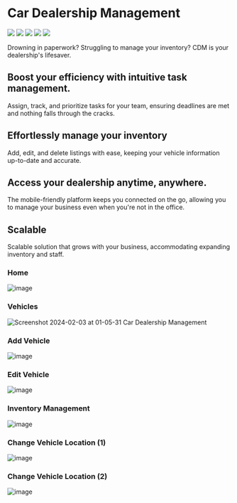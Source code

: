 # Car Dealership Management

<img src="https://img.shields.io/badge/PHP 🐘 -197874"> <img src="https://img.shields.io/badge/Laravel❤️ -197874"> <img src="https://img.shields.io/badge/Livewire⚡ -197874"> <img src="https://img.shields.io/badge/AlpineJS🗻 -197874"> <img src="https://img.shields.io/badge/TailwindCSS💨 -197874">

Drowning in paperwork? Struggling to manage your inventory? CDM is your dealership's lifesaver. 

## Boost your efficiency with intuitive task management.
Assign, track, and prioritize tasks for your team, ensuring deadlines are met and nothing falls through the cracks.

## Effortlessly manage your inventory
Add, edit, and delete listings with ease, keeping your vehicle information up-to-date and accurate.

## Access your dealership anytime, anywhere. 
The mobile-friendly platform keeps you connected on the go, allowing you to manage your business even when you're not in the office.

## Scalable
Scalable solution that grows with your business, accommodating expanding inventory and staff.

<h3>Home</h3>

![image](https://github.com/retr080s/Car-Dealership-Management/assets/84463361/36da8b77-1af1-44d8-a967-48a64e895356)

<h3>Vehicles</h3>

![Screenshot 2024-02-03 at 01-05-31 Car Dealership Management](https://github.com/retr080s/Car-Dealership-Management/assets/84463361/9bd03fd0-3732-4cd0-8a02-cff2f4bad5dd)

<h3>Add Vehicle</h3>

![image](https://github.com/retr080s/Car-Dealership-Management/assets/84463361/9e4872df-6ac8-44a5-83f1-3bf9c53a4772)

<h3>Edit Vehicle</h3>

![image](https://github.com/retr080s/Car-Dealership-Management/assets/84463361/816e6d67-c274-4f46-850f-7778ae1e6b0a)

<h3>Inventory Management</h3>

![image](https://github.com/retr080s/Car-Dealership-Management/assets/84463361/ea745354-f051-4550-8685-16f739dc4998)

<h3>Change Vehicle Location (1)</h3>

![image](https://github.com/retr080s/Car-Dealership-Management/assets/84463361/63726c23-386a-4465-ac30-43efab7a3865)

<h3>Change Vehicle Location (2)</h3>

![image](https://github.com/retr080s/Car-Dealership-Management/assets/84463361/eeea1f3b-3bd4-4257-a249-40aca73c9c36)
